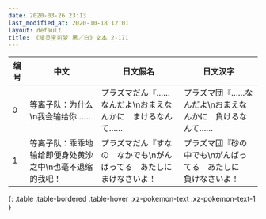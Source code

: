 ```yaml
---
date: 2020-03-26 23:13
last_modified_at: 2020-10-18 12:01
layout: default
title: 《精灵宝可梦 黑／白》文本 2-171
---
```

| 编号 | 中文 | 日文假名 | 日文汉字 |
| ---- | ---- | ---- | --- |
| 0 | 等离子队：为什么\n我会输给你…… | プラズマだん『……なんだよ\nおまえなんかに　まけるなんて…… | プラズマ団『……なんだよ\nおまえなんかに　負けるなんて…… |
| 1 | 等离子队：乖乖地输给即便身处黄沙之中\n也毫不退缩的我吧！ | プラズマだん『すなの　なかでも\nがんばってる　あたしに　まけなさいよ！ | プラズマ団『砂の　中でも\nがんばってる　あたしに　負けなさいよ！ |
{: .table .table-bordered .table-hover .xz-pokemon-text .xz-pokemon-text-1 }